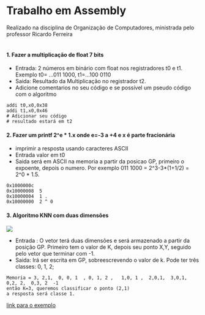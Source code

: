 # Trabalho em Assembly
Realizado na disciplina de Organização de Computadores, ministrada pelo professor Ricardo Ferreira 
<br><br>

#### 1. Fazer a multiplicação de float 7 bits
 * Entrada: 2 números em binário com float nos registradores t0 e t1. Exemplo t0= ...011 1000, t1=...100 0110
 * Saida: Resultado da Multiplicação no registrador t2.
 * Adicione comentarios no seu código e se possível um pseudo código com o algoritmo
 ```
 addi t0,x0,0x38
 addi t1,x0,0x46
 # Adicionar seu código
 # resultado estará em t2
 ```
 
 #### 2. Fazer um printf 2^e * 1.x onde e=-3 a +4 e x é parte fracionária
 * imprimir a resposta usando caracteres ASCII
 * Entrada valor em t0
 * Saida será em ASCII na memoria a partir da posicao GP, primeiro o expoente, depois o numero. Por exemplo 011 1000 = 2^3-3*(1+1/2) = 2^0 * 1.5.
 ```
0x1000000c				
0x10000008	5
0x10000004	1 .
0x10000000	2 ^ 0  
 ```
 #### 3. Algoritmo KNN com duas dimensões
 
 ![](https://miro.medium.com/max/1024/1*CcnlWd_JbbAiO5J0WYdaqw.png)
 
 * Entrada : O vetor terá duas dimensões e será armazenado a partir da posição GP. Primeiro tem o valor de K, depois seu ponto X,Y, seguido pelo vetor que terminar com -1.
 * Saida: Irá ser escrita em GP, sobreescrevendo o valor de k. Pode ter três classes: 0, 1, 2;
 ```
 Memoria = 3, 2,1,  0, 0, 1  , 0, 1, 2 ,   1,0, 1 ,  2,0,1,  3,0,1,   0,2, 2,  0,3, 2  -1
 então K=3, queremos classificar o ponto (2,1) 
 a resposta será classe 1. 
 ```
 [link para o exemplo](https://excalidraw.com/#json=jCg-UmaMlxfYCTQMU6qVm,BhUYn8dzWb3wTNhh0yVZvA)

 
